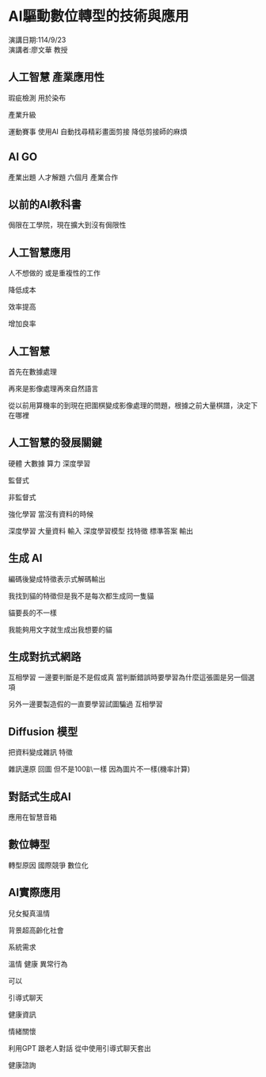 # AI驅動數位轉型的技術與應用
演講日期:114/9/23\
演講者:廖文華 教授

## 人工智慧 產業應用性

瑕疵檢測 用於染布

產業升級

運動賽事 使用AI 自動找尋精彩畫面剪接 降低剪接師的麻煩

## AI GO 
產業出題 人才解題 六個月 產業合作

## 以前的AI教科書 
侷限在工學院，現在擴大到沒有侷限性

## 人工智慧應用 

人不想做的 或是重複性的工作

降低成本

效率提高

增加良率

## 人工智慧 

首先在數據處理

再來是影像處理再來自然語言

從以前用算機率的到現在把圍棋變成影像處理的問題，根據之前大量棋譜，決定下在哪裡

## 人工智慧的發展關鍵

硬體 大數據 算力 深度學習

監督式

非監督式

強化學習 當沒有資料的時候

深度學習 大量資料 輸入 深度學習模型 找特徵 標準答案 輸出

## 生成 AI

編碼後變成特徵表示式解碼輸出

我找到貓的特徵但是我不是每次都生成同一隻貓

貓要長的不一樣

我能夠用文字就生成出我想要的貓

## 生成對抗式網路

互相學習 一邊要判斷是不是假或真 當判斷錯誤時要學習為什麼這張圖是另一個選項

另外一邊要製造假的一直要學習試圖騙過 互相學習

## Diffusion 模型

把資料變成雜訊 特徵

雜訊還原 回圖 但不是100趴一樣 因為圖片不一樣(機率計算)

## 對話式生成AI

應用在智慧音箱

## 數位轉型
轉型原因 國際競爭 數位化

## AI實際應用

兒女擬真溫情

背景超高齡化社會

系統需求

溫情 健康 異常行為

可以

引導式聊天

健康資訊

情緒關懷 

利用GPT 跟老人對話 從中使用引導式聊天套出

健康諮詢
